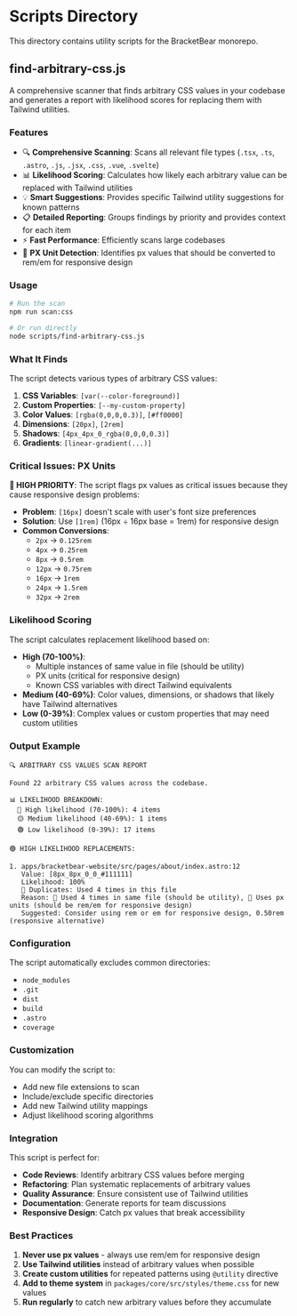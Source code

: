 # Scripts Directory

This directory contains utility scripts for the BracketBear monorepo.

## find-arbitrary-css.js

A comprehensive scanner that finds arbitrary CSS values in your codebase and generates a report with likelihood scores for replacing them with Tailwind utilities.

### Features

- 🔍 **Comprehensive Scanning**: Scans all relevant file types (`.tsx`, `.ts`, `.astro`, `.js`, `.jsx`, `.css`, `.vue`, `.svelte`)
- 📊 **Likelihood Scoring**: Calculates how likely each arbitrary value can be replaced with Tailwind utilities
- 💡 **Smart Suggestions**: Provides specific Tailwind utility suggestions for known patterns
- 📋 **Detailed Reporting**: Groups findings by priority and provides context for each item
- ⚡ **Fast Performance**: Efficiently scans large codebases
- 🚨 **PX Unit Detection**: Identifies px values that should be converted to rem/em for responsive design

### Usage

```bash
# Run the scan
npm run scan:css

# Or run directly
node scripts/find-arbitrary-css.js
```

### What It Finds

The script detects various types of arbitrary CSS values:

1. **CSS Variables**: `[var(--color-foreground)]`
2. **Custom Properties**: `[--my-custom-property]`
3. **Color Values**: `[rgba(0,0,0,0.3)]`, `[#ff0000]`
4. **Dimensions**: `[20px]`, `[2rem]`
5. **Shadows**: `[4px_4px_0_rgba(0,0,0,0.3)]`
6. **Gradients**: `[linear-gradient(...)]`

### Critical Issues: PX Units

**🚨 HIGH PRIORITY**: The script flags px values as critical issues because they cause responsive design problems:

- **Problem**: `[16px]` doesn't scale with user's font size preferences
- **Solution**: Use `[1rem]` (16px ÷ 16px base = 1rem) for responsive design
- **Common Conversions**:
  - `2px` → `0.125rem`
  - `4px` → `0.25rem`
  - `8px` → `0.5rem`
  - `12px` → `0.75rem`
  - `16px` → `1rem`
  - `24px` → `1.5rem`
  - `32px` → `2rem`

### Likelihood Scoring

The script calculates replacement likelihood based on:

- **High (70-100%)**: 
  - Multiple instances of same value in file (should be utility)
  - PX units (critical for responsive design)
  - Known CSS variables with direct Tailwind equivalents
- **Medium (40-69%)**: Color values, dimensions, or shadows that likely have Tailwind alternatives
- **Low (0-39%)**: Complex values or custom properties that may need custom utilities

### Output Example

```
🔍 ARBITRARY CSS VALUES SCAN REPORT

Found 22 arbitrary CSS values across the codebase.

📊 LIKELIHOOD BREAKDOWN:
  🔴 High likelihood (70-100%): 4 items
  🟡 Medium likelihood (40-69%): 1 items
  🟢 Low likelihood (0-39%): 17 items

🟢 HIGH LIKELIHOOD REPLACEMENTS:

1. apps/bracketbear-website/src/pages/about/index.astro:12
   Value: [8px_8px_0_0_#111111]
   Likelihood: 100%
   🔁 Duplicates: Used 4 times in this file
   Reason: 🔁 Used 4 times in same file (should be utility), 🚨 Uses px units (should be rem/em for responsive design)
   Suggested: Consider using rem or em for responsive design, 0.50rem (responsive alternative)
```

### Configuration

The script automatically excludes common directories:
- `node_modules`
- `.git`
- `dist`
- `build`
- `.astro`
- `coverage`

### Customization

You can modify the script to:
- Add new file extensions to scan
- Include/exclude specific directories
- Add new Tailwind utility mappings
- Adjust likelihood scoring algorithms

### Integration

This script is perfect for:
- **Code Reviews**: Identify arbitrary CSS values before merging
- **Refactoring**: Plan systematic replacements of arbitrary values
- **Quality Assurance**: Ensure consistent use of Tailwind utilities
- **Documentation**: Generate reports for team discussions
- **Responsive Design**: Catch px values that break accessibility

### Best Practices

1. **Never use px values** - always use rem/em for responsive design
2. **Use Tailwind utilities** instead of arbitrary values when possible
3. **Create custom utilities** for repeated patterns using `@utility` directive
4. **Add to theme system** in `packages/core/src/styles/theme.css` for new values
5. **Run regularly** to catch new arbitrary values before they accumulate

